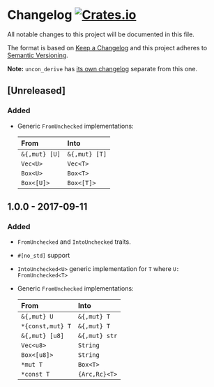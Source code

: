 # Changelog [![Crates.io][crate-badge]][crate]
All notable changes to this project will be documented in this file.

The format is based on [Keep a Changelog](http://keepachangelog.com/en/1.0.0/)
and this project adheres to [Semantic Versioning](http://semver.org/spec/v2.0.0.html).

**Note:** `uncon_derive` has [its own changelog][derive-log] separate from this one.

## [Unreleased]
### Added
- Generic `FromUnchecked` implementations:

  | From                | Into          |
  | :------------------ | :------------ |
  | `&{,mut} [U]`       | `&{,mut} [T]` |
  | `Vec<U>`            | `Vec<T>`      |
  | `Box<U>`            | `Box<T>`      |
  | `Box<[U]>`          | `Box<[T]>`    |

## 1.0.0 - 2017-09-11
### Added
- `FromUnchecked` and `IntoUnchecked` traits.
- `#[no_std]` support
- `IntoUnchecked<U>` generic implementation for `T` where `U: FromUnchecked<T>`
- Generic `FromUnchecked` implementations:

  | From                | Into          |
  | :------------------ | :------------ |
  | `&{,mut} U`         | `&{,mut} T`   |
  | `*{const,mut} T`    | `&{,mut} T`   |
  | `&{,mut} [u8]`      | `&{,mut} str` |
  | `Vec<u8>`           | `String`      |
  | `Box<[u8]>`         | `String`      |
  | `*mut T`            | `Box<T>`      |
  | `*const T`          | `{Arc,Rc}<T>` |

[crate]:       https://crates.io/crates/uncon
[crate-badge]: https://img.shields.io/crates/v/uncon.svg

[derive-log]: https://github.com/nvzqz/uncon-rs/blob/master/derive/CHANGELOG.md
